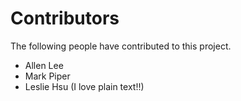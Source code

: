 # Contributors

The following people have contributed to this project.

* Allen Lee
* Mark Piper
* Leslie Hsu (I love plain text!!)
